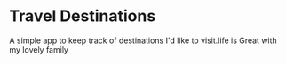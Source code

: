 # Travel Destinations

A simple app to keep track of destinations I'd like to visit.life is Great with my lovely family
